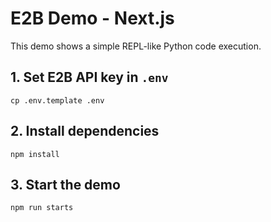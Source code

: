 # E2B Demo - Next.js
This demo shows a simple REPL-like Python code execution.

## 1. Set E2B API key in `.env`
```
cp .env.template .env
```
## 2. Install dependencies
```
npm install
```
## 3. Start the demo
```
npm run starts
```
